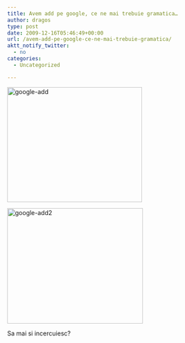```yaml
---
title: Avem add pe google, ce ne mai trebuie gramatica…
author: dragos
type: post
date: 2009-12-16T05:46:49+00:00
url: /avem-add-pe-google-ce-ne-mai-trebuie-gramatica/
aktt_notify_twitter:
  - no
categories:
  - Uncategorized

---
```

[<img class="aligncenter size-full wp-image-183" title="google-add" src="http://35.224.157.168/wp-content/uploads/2009/12/google-add.png" alt="google-add" width="311" height="266" srcset="https://lunaticthinker.me/wp-content/uploads/2009/12/google-add.png 311w, https://lunaticthinker.me/wp-content/uploads/2009/12/google-add-300x257.png 300w" sizes="(max-width: 311px) 100vw, 311px" />][1]<!--more-->

[<img class="aligncenter size-full wp-image-194" title="google-add2" src="http://35.224.157.168/wp-content/uploads/2009/12/google-add2.png" alt="google-add2" width="313" height="267" srcset="https://lunaticthinker.me/wp-content/uploads/2009/12/google-add2.png 313w, https://lunaticthinker.me/wp-content/uploads/2009/12/google-add2-300x256.png 300w" sizes="(max-width: 313px) 100vw, 313px" />][2]

Sa mai si incercuiesc?

 [1]: http://35.224.157.168/wp-content/uploads/2009/12/google-add.png
 [2]: http://35.224.157.168/wp-content/uploads/2009/12/google-add2.png